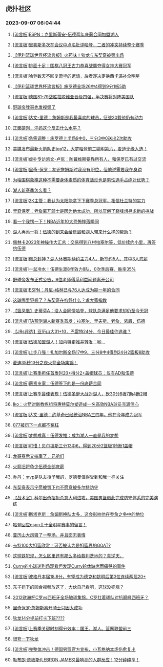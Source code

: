 ## 虎扑社区 
### 2023-09-07 06:04:44

1. [[流言板]ESPN：克里斯蒂安-伍德两年底薪合同加盟湖人](https://bbs.hupu.com/62008230.html)

2. [[流言板]里弗斯多次在会议中点名批评哈登，二者的冲突持续整个赛季](https://bbs.hupu.com/62016075.html)

3. [【伊利篮球世界杯流言板】火药味！狄龙与东契奇被罚出场](https://bbs.hupu.com/62015923.html)

4. [[流言板]排面十足！围棋八冠王古力恭喜战鹰夺得女神大赛冠军](https://bbs.hupu.com/62014665.html)

5. [[流言板]哈登数天不回复萧华的邀请，后者遂决定换西卡递补全明星](https://bbs.hupu.com/62015609.html)

6. [【伊利篮球世界杯流言板】施罗德全场26中4得到9分1板5助](https://bbs.hupu.com/62013316.html)

7. [[流言板]德国81-79战胜拉脱维亚晋级四强，半决赛将对阵美国队](https://bbs.hupu.com/62013285.html)

8. [野球帝胖哥也发视频了](https://bbs.hupu.com/62012767.html)

9. [[流言板]达文-里德：詹姆斯是我最喜欢的球员，征战20载他仍有动力](https://bbs.hupu.com/62013950.html)

10. [正面硬刚，洋妈这个反击什么水平？](https://bbs.hupu.com/62011156.html)

11. [[流言板]急需调整！施罗德上半场9中0，三分3中0送出2次助攻](https://bbs.hupu.com/62012617.html)

12. [美媒发布最新火箭队史top12，大梦哈登前二姚明第六，麦迪无缘入选！](https://bbs.hupu.com/62015264.html)

13. [[流言板]虎扑专访凯文-卢尼：防戴维斯要靠所有人，和保罗已有过交流](https://bbs.hupu.com/62010878.html)

14. [[流言板]里奇-保罗：初识詹姆斯时我没有职位，但他说需要我在身边](https://bbs.hupu.com/62010722.html)

15. [为啥围棋象棋这种不需要身体素质的体育活动也是男性选手占绝对优势？](https://bbs.hupu.com/62018079.html)

16. [湖人新赛季怎么看？](https://bbs.hupu.com/62017991.html)

17. [[流言板]2K主管：我认为太阳能拿下下赛季总冠军，相信杜兰特的实力](https://bbs.hupu.com/62013352.html)

18. [里奇保罗：老詹离开骑士是因为他太成功，所以厌倦了巅峰想寻求新的挑战](https://bbs.hupu.com/62009647.html)

19. [看一个我愣一下！NBA近年10大恐怖摔落瞬间](https://bbs.hupu.com/62015182.html)

20. [湖人再添一将！伍德的到来会给詹眉和湖人带来什么样的帮助？](https://bbs.hupu.com/62009193.html)

21. [佩林卡2023年神操作大汇总：交易得到八村拉塞尔等，低价续约小里，再签约伍德](https://bbs.hupu.com/62009341.html)

22. [[流言板]佩总封神？湖人休赛期续约主力4人，新签约5人、其中3人底薪](https://bbs.hupu.com/62009154.html)

23. [[流言板]一盆冷水！伍德生涯8年效力8队，0次季后赛，胜率35%](https://bbs.hupu.com/62009180.html)

24. [野球帝发布正式公告，9位老师傅系利益问题离开公司](https://bbs.hupu.com/62008019.html)

25. [[流言板]ESPN：丹尼-格林已与76人达成为期一年的合同](https://bbs.hupu.com/62008549.html)

26. [这球哪里犯规了？东契奇在抱怨什么？求大家指教](https://bbs.hupu.com/62016989.html)

27. [【篮凤凰】史蒂芬A：没人会同情哈登，球队总满足他要求却仍至今无冠](https://bbs.hupu.com/62012408.html)

28. [[流言板]TA预测湖人新赛季首发：拉塞尔，里夫斯，老詹，浓眉，伍德](https://bbs.hupu.com/62008751.html)

29. [【JRs评选】亚历山大31+10，巴雷特24分，今日最佳你选谁？](https://bbs.hupu.com/62016657.html)

30. [[流言板]伍德加盟湖人！加内特更推并转发：哟...](https://bbs.hupu.com/62008889.html)

31. [[流言板]止步八强！扎加尔斯全场17中9，三分8中4得到24分2篮板8助攻](https://bbs.hupu.com/62013361.html)

32. [麦迪35秒13分之夜火箭全场集锦！](https://bbs.hupu.com/62007537.html)

33. [[流言板]上赛季担任首发时20+得分2+盖帽球员：仅有AD和伍德](https://bbs.hupu.com/62008515.html)

34. [[流言板]薪资专家：伍德签下的是一份底薪合同](https://bbs.hupu.com/62008432.html)

35. [[流言板]上赛季最佳表现！伍德圣诞大战对湖人，砍30分8板7助4断2帽](https://bbs.hupu.com/62008748.html)

36. [Iko：火箭对新教练组将惠特莫尔塑造成一名高效NBA球员充满信心](https://bbs.hupu.com/62014413.html)

37. [[流言板]达文-里德：约基奇已经统治NBA三四年，他在今年成为冠军](https://bbs.hupu.com/62014029.html)

38. [077被罚下一点都不冤枉](https://bbs.hupu.com/62016187.html)

39. [[流言板]梦想成真！伍德发推：成为湖人一直是我的梦想](https://bbs.hupu.com/62008462.html)

40. [[流言板]可惜！贝尔坦斯三分13中6，得到20分2篮板1抢断1盖帽](https://bbs.hupu.com/62013302.html)

41. [龙哥赛后又搞事了，兄弟们](https://bbs.hupu.com/62016745.html)

42. [火箭旧将龟少伍德全部底薪](https://bbs.hupu.com/62012872.html)

43. [乔丹：mvp是队友授予我的，罗德曼值得受到和我一样关注](https://bbs.hupu.com/62014718.html)

44. [东契奇表示宁愿被罚下也不愿意被多尔特防守](https://bbs.hupu.com/62016603.html)

45. [【战术室】科尔出奇招扼杀意大利进攻，美国男篮借此完成防守体系的完美演练](https://bbs.hupu.com/62007695.html)

46. [[流言板]斯塔克斯：詹姆斯换队太多，这会影响他在乔詹之争中的地位](https://bbs.hupu.com/62007733.html)

47. [哈登回应espn关于全明星赛事的留言！](https://bbs.hupu.com/62017901.html)

48. [亚历山大风骚了一整场。并且面无表情](https://bbs.hupu.com/62016362.html)

49. [卡特100大扣篮欣赏！可否被认为是扣篮界的GOAT?](https://bbs.hupu.com/62011179.html)

50. [这球铁犯规，怎么区里还有那么多给裁判洗地的？真逆天。](https://bbs.hupu.com/62017381.html)

51. [Curry的小球迷到场观看但发现Curry轮休缺席而痛哭的事件](https://bbs.hupu.com/62011633.html)

52. [[流言板]波格丹本届18.8分，有望成为德克和姚明后第3位连续两届20+](https://bbs.hupu.com/62009360.html)

53. [东子罚下的回合视频放这了，大伙自己看吧，这球没犯规？](https://bbs.hupu.com/62016520.html)

54. [2012欧洲杯C罗vs西班牙全场触球集锦，C罗扛着球队对抗巅峰西班牙？](https://bbs.hupu.com/62016298.html)

55. [里奇保罗:詹姆斯离开骑士只因太成功](https://bbs.hupu.com/62017732.html)

56. [狄龙14分提前打卡下班????](https://bbs.hupu.com/62015951.html)

57. [[流言板]上赛季关键时刻得分效率：国王、湖人、篮网联盟前三](https://bbs.hupu.com/62009970.html)

58. [很夸一下狄龙](https://bbs.hupu.com/62014810.html)

59. [[流言板]完整体冲击！德国男篮官方宣布，小瓦格纳本场伤愈复出](https://bbs.hupu.com/62012012.html)

60. [勒布朗·詹姆斯(LEBRON JAMES)最响亮的人群反应！12分钟纯享！](https://bbs.hupu.com/62011770.html)

